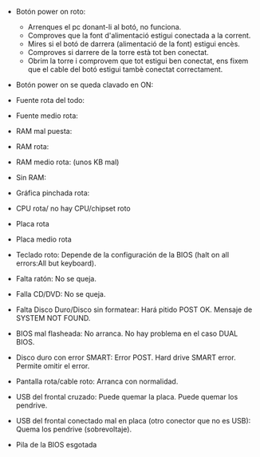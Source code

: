 * Botón power on roto:
  - Arrenques el pc donant-li al botó, no funciona. 
  - Comproves que la font d'alimentació estigui conectada a la corrent.
  - Mires si el botó de darrera (alimentació de la font) estigui encès.
  - Comproves si darrere de la torre està tot ben conectat.
  - Obrim la torre i comprovem que tot estigui ben conectat, ens fixem que el cable del botó estigui tambè conectat correctament.
  
* Botón power on se queda clavado en ON:
* Fuente rota del todo:
* Fuente medio rota:
* RAM mal puesta:
* RAM rota:
* RAM medio rota: (unos KB mal)
* Sin RAM:
* Gráfica pinchada rota:
* CPU rota/ no hay CPU/chipset roto
* Placa rota
* Placa medio rota
* Teclado roto: Depende de la configuración de la BIOS (halt on all errors:All but keyboard).
* Falta ratón: No se queja.
* Falla CD/DVD: No se queja.
* Falta Disco Duro/Disco sin formatear: Hará pitido POST OK. Mensaje de SYSTEM NOT FOUND.
* BIOS mal flasheada: No arranca. No hay problema en el caso DUAL BIOS.
* Disco duro con error SMART: Error POST. Hard drive SMART error. Permite omitir el error.
* Pantalla rota/cable roto: Arranca con normalidad.
* USB del frontal cruzado: Puede quemar la placa. Puede quemar los pendrive.
* USB del frontal conectado mal en placa (otro conector que no es USB): Quema los pendrive (sobrevoltaje).
* Pila de la BIOS esgotada
